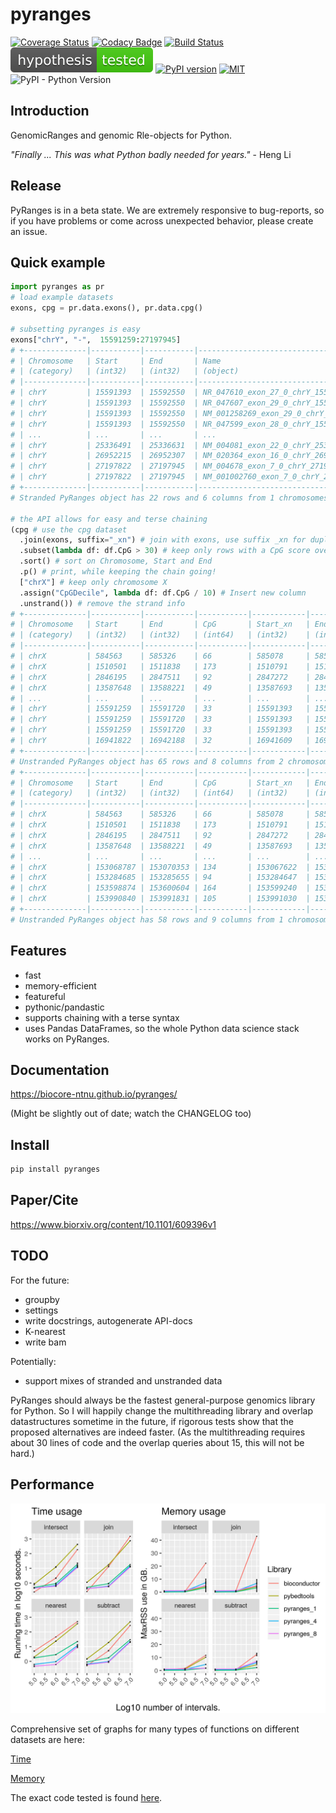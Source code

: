 # pyranges

[![Coverage Status](https://img.shields.io/coveralls/github/biocore-ntnu/pyranges.svg)](https://coveralls.io/github/biocore-ntnu/pyranges?branch=master) [![Codacy Badge](https://api.codacy.com/project/badge/Grade/b61a53346d764a8d8f0ab2a6afd7b100)](https://www.codacy.com/app/endrebak/pyranges?utm_source=github.com&amp;utm_medium=referral&amp;utm_content=biocore-ntnu/pyranges&amp;utm_campaign=Badge_Grade) [![Build Status](https://travis-ci.org/biocore-ntnu/pyranges.svg?branch=master)](https://travis-ci.org/biocore-ntnu/pyranges) [![hypothesis tested](graphs/hypothesis-tested-brightgreen.svg)](http://hypothesis.readthedocs.io/) [![PyPI version](https://badge.fury.io/py/pyranges.svg)](https://badge.fury.io/py/pyranges) [![MIT](https://img.shields.io/pypi/l/pyranges.svg?color=green)](https://opensource.org/licenses/MIT) ![PyPI - Python Version](https://img.shields.io/pypi/pyversions/pyranges.svg)

## Introduction

GenomicRanges and genomic Rle-objects for Python.

*"Finally ... This was what Python badly needed for years."* - Heng Li

## Release

PyRanges is in a beta state. We are extremely responsive to bug-reports, so if you
have problems or come across unexpected behavior, please create an issue.

## Quick example

```python
import pyranges as pr
# load example datasets
exons, cpg = pr.data.exons(), pr.data.cpg()

# subsetting pyranges is easy
exons["chrY", "-",  15591259:27197945]
# +--------------|-----------|-----------|----------------------------------------|-----------|--------------+
# | Chromosome   | Start     | End       | Name                                   | Score     | Strand       |
# | (category)   | (int32)   | (int32)   | (object)                               | (int64)   | (category)   |
# |--------------|-----------|-----------|----------------------------------------|-----------|--------------|
# | chrY         | 15591393  | 15592550  | NR_047610_exon_27_0_chrY_15591394_r    | 0         | -            |
# | chrY         | 15591393  | 15592550  | NR_047607_exon_29_0_chrY_15591394_r    | 0         | -            |
# | chrY         | 15591393  | 15592550  | NM_001258269_exon_29_0_chrY_15591394_r | 0         | -            |
# | chrY         | 15591393  | 15592550  | NR_047599_exon_28_0_chrY_15591394_r    | 0         | -            |
# | ...          | ...       | ...       | ...                                    | ...       | ...          |
# | chrY         | 25336491  | 25336631  | NM_004081_exon_22_0_chrY_25336492_r    | 0         | -            |
# | chrY         | 26952215  | 26952307  | NM_020364_exon_16_0_chrY_26952216_r    | 0         | -            |
# | chrY         | 27197822  | 27197945  | NM_004678_exon_7_0_chrY_27197823_r     | 0         | -            |
# | chrY         | 27197822  | 27197945  | NM_001002760_exon_7_0_chrY_27197823_r  | 0         | -            |
# +--------------|-----------|-----------|----------------------------------------|-----------|--------------+
# Stranded PyRanges object has 22 rows and 6 columns from 1 chromosomes.

# the API allows for easy and terse chaining
(cpg # use the cpg dataset
  .join(exons, suffix="_xn") # join with exons, use suffix _xn for duplicate cols
  .subset(lambda df: df.CpG > 30) # keep only rows with a CpG score over 30
  .sort() # sort on Chromosome, Start and End
  .p() # print, while keeping the chain going!
  ["chrX"] # keep only chromosome X
  .assign("CpGDecile", lambda df: df.CpG / 10) # Insert new column
  .unstrand()) # remove the strand info
# +--------------|-----------|-----------|-----------|------------|-----------|----------------------------------------|-----------+
# | Chromosome   | Start     | End       | CpG       | Start_xn   | End_xn    | Name                                   | Score     |
# | (category)   | (int32)   | (int32)   | (int64)   | (int32)    | (int32)   | (object)                               | (int64)   |
# |--------------|-----------|-----------|-----------|------------|-----------|----------------------------------------|-----------|
# | chrX         | 584563    | 585326    | 66        | 585078     | 585337    | NM_000451_exon_0_0_chrX_585079_f       | 0         |
# | chrX         | 1510501   | 1511838   | 173       | 1510791    | 1511039   | NM_001636_exon_3_0_chrX_1510792_r      | 0         |
# | chrX         | 2846195   | 2847511   | 92        | 2847272    | 2847416   | NM_001669_exon_9_0_chrX_2847273_r      | 0         |
# | chrX         | 13587648  | 13588221  | 49        | 13587693   | 13588054  | NM_001167890_exon_0_0_chrX_13587694_f  | 0         |
# | ...          | ...       | ...       | ...       | ...        | ...       | ...                                    | ...       |
# | chrY         | 15591259  | 15591720  | 33        | 15591393   | 15592550  | NR_047607_exon_29_0_chrY_15591394_r    | 0         |
# | chrY         | 15591259  | 15591720  | 33        | 15591393   | 15592550  | NM_001258269_exon_29_0_chrY_15591394_r | 0         |
# | chrY         | 15591259  | 15591720  | 33        | 15591393   | 15592550  | NR_047599_exon_28_0_chrY_15591394_r    | 0         |
# | chrY         | 16941822  | 16942188  | 32        | 16941609   | 16942399  | NM_014893_exon_4_0_chrY_16941610_f     | 0         |
# +--------------|-----------|-----------|-----------|------------|-----------|----------------------------------------|-----------+
# Unstranded PyRanges object has 65 rows and 8 columns from 2 chromosomes.
# +--------------|-----------|-----------|-----------|------------|-----------|-----------------------------------------|-----------|-------------+
# | Chromosome   | Start     | End       | CpG       | Start_xn   | End_xn    | Name                                    | Score     | CpGDecile   |
# | (category)   | (int32)   | (int32)   | (int64)   | (int32)    | (int32)   | (object)                                | (int64)   | (float64)   |
# |--------------|-----------|-----------|-----------|------------|-----------|-----------------------------------------|-----------|-------------|
# | chrX         | 584563    | 585326    | 66        | 585078     | 585337    | NM_000451_exon_0_0_chrX_585079_f        | 0         | 6.6         |
# | chrX         | 1510501   | 1511838   | 173       | 1510791    | 1511039   | NM_001636_exon_3_0_chrX_1510792_r       | 0         | 17.3        |
# | chrX         | 2846195   | 2847511   | 92        | 2847272    | 2847416   | NM_001669_exon_9_0_chrX_2847273_r       | 0         | 9.2         |
# | chrX         | 13587648  | 13588221  | 49        | 13587693   | 13588054  | NM_001167890_exon_0_0_chrX_13587694_f   | 0         | 4.9         |
# | ...          | ...       | ...       | ...       | ...        | ...       | ...                                     | ...       | ...         |
# | chrX         | 153068787 | 153070353 | 134       | 153067622  | 153070355 | NM_032512_exon_0_0_chrX_153067623_r     | 0         | 13.4        |
# | chrX         | 153284685 | 153285655 | 94        | 153284647  | 153284779 | NM_001025243_exon_10_0_chrX_153284648_r | 0         | 9.4         |
# | chrX         | 153598874 | 153600604 | 164       | 153599240  | 153599729 | NM_001456_exon_45_0_chrX_153599241_r    | 0         | 16.4        |
# | chrX         | 153990840 | 153991831 | 105       | 153991030  | 153991256 | NM_001363_exon_0_0_chrX_153991031_f     | 0         | 10.5        |
# +--------------|-----------|-----------|-----------|------------|-----------|-----------------------------------------|-----------|-------------+
# Unstranded PyRanges object has 58 rows and 9 columns from 1 chromosomes.
```

## Features

- fast
- memory-efficient
- featureful
- pythonic/pandastic
- supports chaining with a terse syntax
- uses Pandas DataFrames, so the whole Python data science stack works on PyRanges.

## Documentation

<https://biocore-ntnu.github.io/pyranges/>

(Might be slightly out of date; watch the CHANGELOG too)

## Install

```bash
pip install pyranges
```

## Paper/Cite

https://www.biorxiv.org/content/10.1101/609396v1

## TODO

For the future:

*   groupby
*   settings
*   write docstrings, autogenerate API-docs
*   K-nearest
*   write bam

Potentially:

*   support mixes of stranded and unstranded data

PyRanges should always be the fastest general-purpose genomics library for
Python. So I will happily change the multithreading library and overlap
datastructures sometime in the future, if rigorous tests show that the proposed
alternatives are indeed faster. (As the multithreading requires about 30 lines
of code and the overlap queries about 15, this will not be hard.)

## Performance

<img src="./graphs/main_paper_annotation_binary.png" />

Comprehensive set of graphs for many types of functions on different datasets are here:

[Time](https://github.com/endrebak/pyranges-paper/blob/master/supplementary_paper/time.md)

[Memory](https://github.com/endrebak/pyranges-paper/blob/master/supplementary_paper/memory.md)

The exact code tested is found [here](https://github.com/endrebak/pyranges-paper/tree/master/supplementaries).
